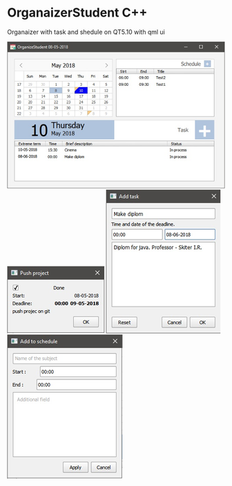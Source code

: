 # OrganaizerStudent C++
Organaizer with task and shedule on QT5.10 with qml ui

![alt text](https://github.com/Tiarait/OrganaizerStudent/blob/master/screenshots/1.jpg)
![alt text](https://github.com/Tiarait/OrganaizerStudent/blob/master/screenshots/2.jpg)
![alt text](https://github.com/Tiarait/OrganaizerStudent/blob/master/screenshots/3.jpg)
![alt text](https://github.com/Tiarait/OrganaizerStudent/blob/master/screenshots/4.jpg)
